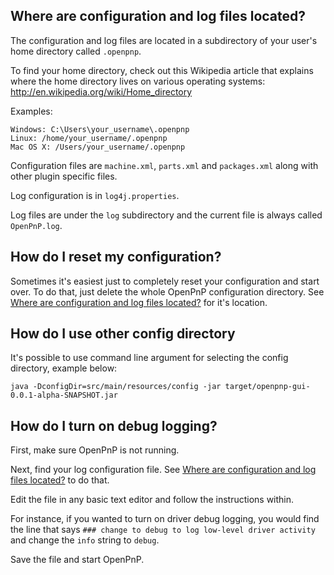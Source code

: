 ## Where are configuration and log files located?

The configuration and log files are located in a subdirectory of your user's home directory called `.openpnp`.

To find your home directory, check out this Wikipedia article that explains where the home directory lives on various operating systems: http://en.wikipedia.org/wiki/Home_directory

Examples:

```
Windows: C:\Users\your_username\.openpnp
Linux: /home/your_username/.openpnp
Mac OS X: /Users/your_username/.openpnp
```

Configuration files are `machine.xml`, `parts.xml` and `packages.xml` along with other plugin specific files.

Log configuration is in `log4j.properties`.

Log files are under the `log` subdirectory and the current file is always called `OpenPnP.log`.

## How do I reset my configuration?

Sometimes it's easiest just to completely reset your configuration and start over. To do that, just delete the whole OpenPnP configuration directory. See [Where are configuration and log files located?](#where-are-configuration-and-log-files-located) for it's location.


## How do I use other config directory

It's possible to use command line argument for selecting the config directory, example below:

```
java -DconfigDir=src/main/resources/config -jar target/openpnp-gui-0.0.1-alpha-SNAPSHOT.jar
```

## How do I turn on debug logging?

First, make sure OpenPnP is not running.

Next, find your log configuration file. See [Where are configuration and log files located?](#where-are-configuration-and-log-files-located) to do that.

Edit the file in any basic text editor and follow the instructions within.

For instance, if you wanted to turn on driver debug logging, you would find the line that says `### change to debug to log low-level driver activity` and change the `info` string to `debug`.

Save the file and start OpenPnP.